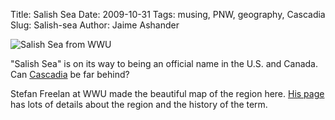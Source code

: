 Title: Salish Sea
Date: 2009-10-31
Tags: musing, PNW, geography, Cascadia
Slug: Salish-sea
Author: Jaime Ashander



![Salish Sea from WWU]({filename}/images/Freelan_SalishSea_small.jpg)

"Salish Sea" is on its way to being an official name in the U.S. and
Canada. Can <a
href="http://en.wikipedia.org/wiki/Cascadia_(independence_movement)">
Cascadia</a> be far behind?


Stefan Freelan at WWU made the beautiful map of the region here. [His
page](http://staff.wwu.edu/stefan/salish_sea.shtml) has lots
of details about the region and the history of the term.
